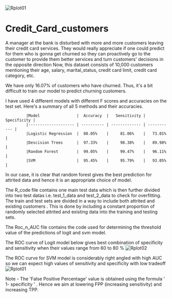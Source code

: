 ![Rplot01](https://user-images.githubusercontent.com/75317048/111114927-f5748500-8589-11eb-967d-45bedf985d7e.png)
# Credit_Card_customers

A manager at the bank is disturbed with more and more customers leaving their credit card services. They would really appreciate if one could predict for them who is gonna get churned so they can proactively go to the customer to provide them better services and turn customers' decisions in the opposite direction Now, this dataset consists of 10,000 customers mentioning their age, salary, marital_status, credit card limit, credit card category, etc.

We have only 16.07% of customers who have churned. Thus, it's a bit difficult to train our model to predict churning customers.

I have used 4 different models with different F scores and accuracies on the test set. Here's a summary of all 5 methods and their accuracies.

             |Model                |  Accuracy  |   Sensitivity | Specificity |
             |-------------------- | ---------- | ------------- | ----------- |
             |Logistic Regression  |  80.05%    |     81.06%    |   73.01%    | 
             |Descision Trees      |  97.33%    |     98.38%    |   89.98%    |
             |Random Forest        |  99.05%    |     99.47%    |   96.11%    |
             |SVM                  |  95.45%    |     95.79%    |   93.05%    |

In our case, it is clear that random forest gives the best prediction for attrited data and hence it is an appropriate choice of model.

The R_code file contains one main test data which is then further divided into two test datas i.e. test_1\_data and test_2\_data to check for overfitting. The train and test sets are divided in a way to include both attrited and existing customers . This is done by including a constant proportion of randomly selected attrited and existing data into the training and testing sets.

The Roc_n\_AUC file contains the code used for determining the threshold value of the predictions of logit and svm model.

The ROC curve of Logit model below gives best combination of specificity and sensitivity when their values range from 60 to 80 %
![Rplot02](https://user-images.githubusercontent.com/75317048/111115034-14731700-858a-11eb-938e-f8ea19b23e26.png)



The ROC curve for SVM model is considerably right angled with high AUC so we can expect high values of sensitivity and specificity with low tradeoff
![Rplot01](https://user-images.githubusercontent.com/75317048/111114991-091feb80-858a-11eb-979e-04006ec51459.png)

Note - The 'False Positive Percentage' value is obtained using the formula ' 1- specificity ' . Hence we aim at lowering FPP (increasing sensitivity) and increasing TPP.
